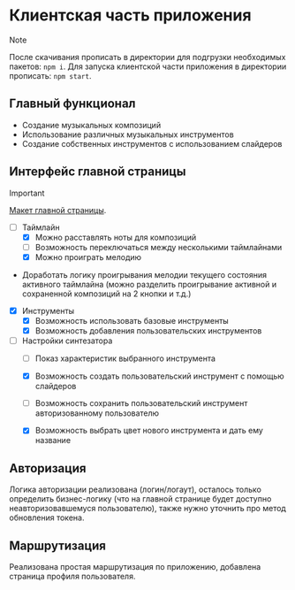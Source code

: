 # Клиентская часть приложения
> [!NOTE]
> После скачивания прописать в директории для подгрузки необходимых пакетов: `npm i`.
> Для запуска клиентской части приложения в директории прописать: `npm start`.

## Главный функционал
* Создание музыкальных композиций
* Использование различных музыкальных инструментов
* Создание собственных инструментов с использованием слайдеров

## Интерфейс главной страницы
> [!IMPORTANT]
> [Макет главной страницы](https://www.figma.com/file/YHjd0vOJuGnsXt6IRERJGZ/webSynth?type=design&node-id=0%3A1&mode=design&t=8n81lSfZMMAquScS-1).

- [ ] Таймлайн
    - [x] Можно расставлять ноты для композиций
    - [ ] Возможность переключаться между несколькими таймлайнами 
    - [x] Можно проиграть мелодию
* Доработать логику проигрывания мелодии текущего состояния активного таймлайна (можно разделить проигрывание активной и сохраненной композиций на 2 кнопки и т.д.)

- [x] Инструменты
    - [x] Возможность использовать базовые инструменты
    - [x] Возможность добавления пользовательских инструментов

- [ ] Настройки синтезатора
    - [ ] Показ характеристик выбранного инструмента
    - [x] Возможность создать пользовательский инструмент с помощью слайдеров
    - [ ] Возможность сохранить пользовательский инструмент авторизованному пользователю
    - [x] Возможность выбрать цвет нового инструмента и дать ему название


## Авторизация
Логика авторизации реализована (логин/логаут), осталось только определить бизнес-логику (что на главной странице будет доступно неавторизовавшемуся пользователю), также нужно уточнить про метод обновления токена.

## Маршрутизация
Реализована простая маршрутизация по приложению, добавлена страница профиля пользователя.